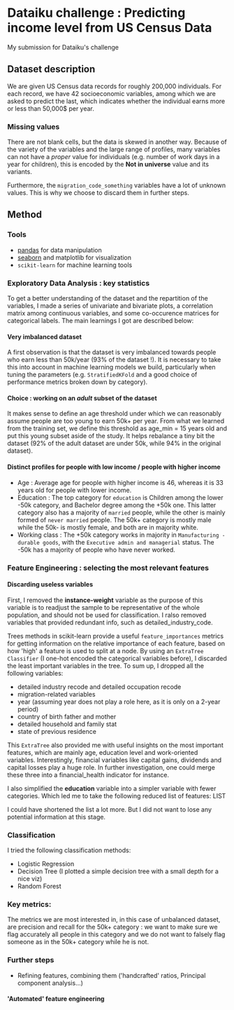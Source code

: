 # Dataiku challenge : Predicting income level from US Census Data

My submission for Dataiku's challenge

## Dataset description

We are given US Census data records for roughly 200,000 individuals. For each record, we have 42 socioeconomic variables, among which we are asked to predict the last, which indicates whether the individual earns more or less than 50,000$ per year.

### Missing values 
There are not blank cells, but the data is skewed in another way. 
Because of the variety of the variables and the large range of profiles, many variables can not have a *proper* value for individuals (e.g. number of work days in a year for children), this is encoded by the **Not in universe** value and its variants. 

Furthermore, the `migration_code_something` variables have a lot of unknown values. This is why we choose to discard them in further steps.

## Method

### Tools

- [pandas](http://pandas.pydata.org/) for data manipulation
- [seaborn](http://seaborn.pydata.org/index.html) and matplotlib for visualization
- `scikit-learn` for machine learning tools

### Exploratory Data Analysis : key statistics

To get a better understanding of the dataset and the repartition of the variables, I made a series of univariate and bivariate plots, a correlation matrix among continuous variables, and some co-occurence matrices for categorical labels. The main learnings I got are described below:

#### Very imbalanced dataset 

A first observation is that the dataset is very imbalanced towards people who earn less than 50k/year (93% of the dataset !).  It is necessary to take this into account in machine learning models we build, particularly when tuning the parameters (e.g. `StratifiedKFold` and a good choice of performance metrics broken down by category). 

#### Choice : working on an *adult* subset of the dataset
It makes sense to define an age threshold under which we can reasonably assume people are too young to earn 50k+ per year. From what we learned from the training set, we define this threshold as age_min = 15 years old and put this young subset aside of the study. It helps rebalance a tiny bit the dataset (92% of the adult dataset are under 50k, while 94% in the original dataset). 

#### Distinct profiles for people with low income / people with higher income
- Age : Average age for people with higher income is 46, whereas it is 33 years old for people with lower income.
- Education : The top category for `education` is Children among the lower -50k category, and Bachelor degree among the +50k one. This latter category also has a majority of `married` people, while the other is mainly formed of `never married` people. The 50k+ category is mostly male while the 50k- is mostly female, and both are in majority white.
- Working class : The +50k category works in majority in `Manufacturing - durable goods`, with the `Executive admin and managerial` status. The -50k has a majority of people who have never worked.


### Feature Engineering : selecting the most relevant features

#### Discarding useless variables

First, I removed the **instance-weight** variable as the purpose of this variable is to readjust the sample to be representative of the whole population, and should not be used for classification. 
I ralso removed variables that provided redundant info, such as detailed_industry_code.

Trees methods in scikit-learn provide a useful `feature_importances` metrics for getting information on the relative importance of each feature, based on how 'high' a feature is used to split at a node. By using an `ExtraTree Classifier` (I one-hot encoded the categorical variables before), I discarded the least important variables in the tree. To sum up, I dropped all the following variables:

- detailed industry recode and detailed occupation recode
- migration-related variables
- year (assuming year does not play a role here, as it is only on a 2-year period)
- country of birth father and mother
- detailed household and family stat
- state of previous residence


This `ExtraTree` also provided me with useful insights on the most important features, which are mainly age, education level and work-oriented variables. Interestingly, financial variables like capital gains, dividends and capital losses play a huge role. In further investigation, one could merge these three into a financial_health indicator for instance.

I also simplified the **education** variable into a simpler variable with fewer categories. Which led me to take the following reduced list of features:
LIST

I could have shortened the list a lot more. But I did not want to lose any potential information at this stage. 

### Classification 
I tried the following classification methods:
- Logistic Regression 
- Decision Tree (I plotted a simple decision tree with a small depth for a nice viz)
- Random Forest

### Key metrics: 
The metrics we are most interested in, in this case of unbalanced dataset, are precision and recall for the 50k+ category : we want to make sure we flag accurately all people in this category and we do not want to falsely flag someone as in the 50k+ category while he is not.  


### Further steps

- Refining features, combining them ('handcrafted' ratios, Principal component analysis...)

#### 'Automated' feature engineering
